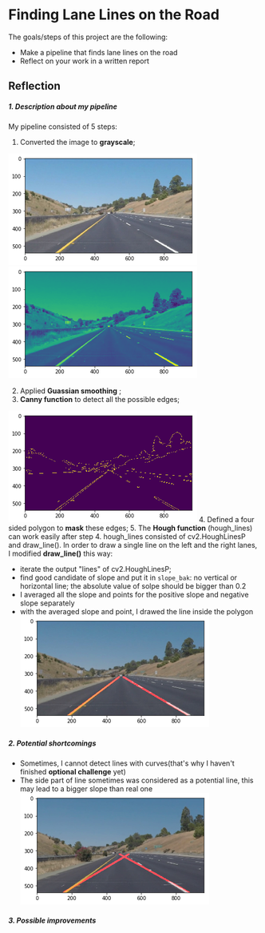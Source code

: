 # Finding Lane Lines on the Road

The goals/steps of this project are the following:
* Make a pipeline that finds lane lines on the road
* Reflect on your work in a written report

## Reflection
##### 1. Description about my pipeline
My pipeline consisted of 5 steps: 
1. Converted the image to **grayscale**;

![raw](/images_for_writesup/raw_writeup.png)
![grayscale](/images_for_writesup/gray_writeup.png)

2. Applied **Guassian smoothing** ;
3. **Canny function** to detect all the possible edges;

![canny](/images_for_writesup/canny_writeup.png)
4. Defined a four sided polygon to **mask** these edges; 
5. The **Hough function** (hough_lines) can work easily after step 4. hough_lines consisted of cv2.HoughLinesP and draw_line(). In order to draw a single line on the left and the right lanes, I modified **draw_line()** this way:
* iterate the output "lines" of cv2.HoughLinesP;
* find good candidate of slope and put it in `slope_bak`: no vertical or horizontal line; the absolute value of solpe should be bigger than 0.2
* I averaged all the slope and points for the positive slope and negative slope separately
* with the averaged slope and point, I drawed the line inside the polygon
![result](/images_for_writesup/result_writeup.png)
##### 2. Potential shortcomings
* Sometimes, I cannot detect lines with curves(that's why I haven't finished **optional challenge** yet)
* The side part of line sometimes was considered as a potential line, this may lead to a bigger slope than real one
![fail](/images_for_writesup/fail_writeup.png)
##### 3. Possible improvements
